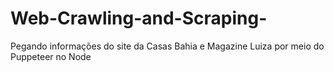 # Web-Crawling-and-Scraping-

Pegando informações do site da Casas Bahia e Magazine Luiza por meio do Puppeteer no Node
